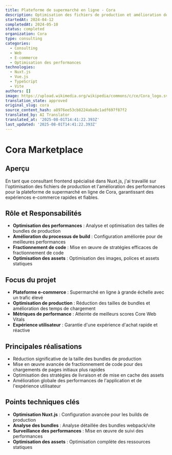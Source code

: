 ```yaml
---
title: Plateforme de supermarché en ligne - Cora
description: Optimisation des fichiers de production et amélioration des performances pour la plateforme de supermarché en ligne de Cora
startedAt: 2024-04-12
completedAt: 2024-05-10
status: completed
organization: Cora
type: consulting
categories:
  - Consulting
  - Web
  - E-commerce
  - Optimisation des performances
technologies:
  - Nuxt.js
  - Vue.js
  - TypeScript
  - Vite
authors: []
image: https://upload.wikimedia.org/wikipedia/commons/c/ce/Cora_logo.svg
translation_state: approved
original_slug: cora
source_content_hash: a8976ee53cb8224aba0c1adf697f87f2
translated_by: AI Translator
translated_at: '2025-08-01T14:41:22.393Z'
last_updated: '2025-08-01T14:41:22.393Z'
---
```


# Cora Marketplace

## Aperçu

En tant que consultant frontend spécialisé dans Nuxt.js, j'ai travaillé sur l'optimisation des fichiers de production et l'amélioration des performances pour la plateforme de supermarché en ligne de Cora, garantissant des expériences e-commerce rapides et fiables.

## Rôle et Responsabilités

- **Optimisation des performances** : Analyse et optimisation des tailles de bundles de production
- **Amélioration du processus de build** : Configuration améliorée pour de meilleures performances
- **Fractionnement de code** : Mise en œuvre de stratégies efficaces de fractionnement de code
- **Optimisation des assets** : Optimisation des images, polices et assets statiques

## Focus du projet

- **Plateforme e-commerce** : Supermarché en ligne à grande échelle avec un trafic élevé
- **Optimisation de production** : Réduction des tailles de bundles et amélioration des temps de chargement
- **Métriques de performance** : Atteinte de meilleurs scores Core Web Vitals
- **Expérience utilisateur** : Garantie d'une expérience d'achat rapide et réactive

## Principales réalisations

- Réduction significative de la taille des bundles de production
- Mise en œuvre avancée de fractionnement de code pour des chargements de pages initiaux plus rapides
- Optimisation des stratégies de livraison et de mise en cache des assets
- Amélioration globale des performances de l'application et de l'expérience utilisateur

## Points techniques clés

- **Optimisation Nuxt.js** : Configuration avancée pour les builds de production
- **Analyse des bundles** : Analyse détaillée des bundles webpack/vite
- **Surveillance des performances** : Mise en œuvre de suivi des performances
- **Optimisation des assets** : Optimisation complète des ressources statiques